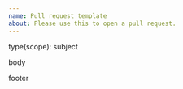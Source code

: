 ```yaml
---
name: Pull request template
about: Please use this to open a pull request.
---
```


type(scope): subject

body

footer

<!--

Commit rules: https://github.com/angular/angular/blob/master/CONTRIBUTING.md#commit

-->
